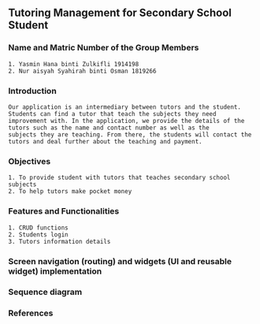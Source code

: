 ## Tutoring Management for Secondary School Student

### Name and Matric Number of the Group Members
    1. Yasmin Hana binti Zulkifli 1914198
    2. Nur aisyah Syahirah binti Osman 1819266

### Introduction
    Our application is an intermediary between tutors and the student. Students can find a tutor that teach the subjects they need 
    improvement with. In the application, we provide the details of the tutors such as the name and contact number as well as the 
    subjects they are teaching. From there, the students will contact the tutors and deal further about the teaching and payment. 

### Objectives
    1. To provide student with tutors that teaches secondary school subjects
    2. To help tutors make pocket money 

### Features and Functionalities
    1. CRUD functions
    2. Students login
    3. Tutors information details

### Screen navigation (routing) and widgets (UI and reusable widget) implementation

### Sequence diagram

### References
